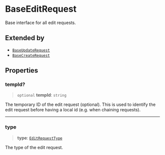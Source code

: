 # BaseEditRequest

Base interface for all edit requests.

## Extended by

- [`BaseUpdateRequest`](BaseUpdateRequest.md)
- [`BaseCreateRequest`](BaseCreateRequest.md)

## Properties

### tempId?

> `optional` **tempId**: `string`

The temporary ID of the edit request (optional). This is used to
identify the edit request before having a local id (e.g. when
chaining requests).

***

### type

> **type**: [`EditRequestType`](../enumerations/EditRequestType.md)

The type of the edit request.

